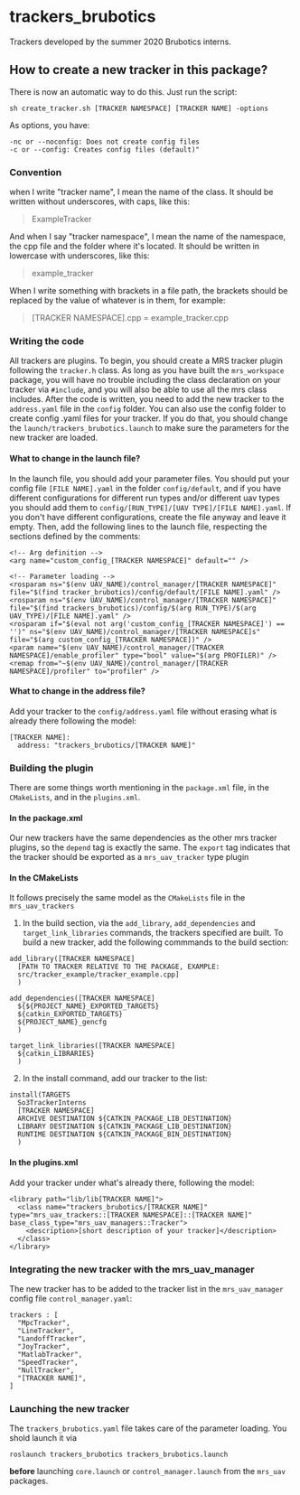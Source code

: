 # trackers_brubotics
Trackers developed by the summer 2020 Brubotics interns.

## How to create a new tracker in this package?
There is now an automatic way to do this. Just run the script:

```
sh create_tracker.sh [TRACKER NAMESPACE] [TRACKER NAME] -options
```
As options, you have:
```
-nc or --noconfig: Does not create config files
-c or --config: Creates config files (default)"
```

### Convention

when I write "tracker name", I mean the name of the class. It should be written without underscores, with caps, like this:
> ExampleTracker

And when I say "tracker namespace", I mean the name of the namespace, the cpp file and the folder where it's located. It should be written in lowercase with underscores, like this:
> example_tracker

When I write something with brackets in a file path, the brackets should be replaced by the value of whatever is in them, for example:
> [TRACKER NAMESPACE].cpp = example_tracker.cpp

### Writing the code
All trackers are plugins. To begin, you should create a MRS tracker plugin following the `tracker.h` class. As long as you have built the `mrs_workspace` package, you will have no trouble including the class declaration on your tracker via `#include`, and you will also be able to use all the mrs class includes. After the code is written, you need to add the new tracker to the `address.yaml` file in the `config` folder. You can also use the config folder to create config .yaml files for your tracker. If you do that, you should change the `launch/trackers_brubotics.launch` to make sure the parameters for the new tracker are loaded.

#### What to change in the launch file?

In the launch file, you should add your parameter files. You should put your config file `[FILE NAME].yaml` in the folder `config/default`, and if you have different configurations for different run types and/or different uav types you should add them to `config/[RUN_TYPE]/[UAV TYPE]/[FILE NAME].yaml`. If you don't have different configurations, create the file anyway and leave it empty. Then, add the following lines to the launch file, respecting the sections defined by the comments:
```
<!-- Arg definition -->
<arg name="custom_config_[TRACKER NAMESPACE]" default="" />

<!-- Parameter loading -->
<rosparam ns="$(env UAV_NAME)/control_manager/[TRACKER NAMESPACE]" file="$(find tracker_brubotics)/config/default/[FILE NAME].yaml" />
<rosparam ns="$(env UAV_NAME)/control_manager/[TRACKER NAMESPACE]" file="$(find trackers_brubotics)/config/$(arg RUN_TYPE)/$(arg UAV_TYPE)/[FILE NAME].yaml" />
<rosparam if="$(eval not arg('custom_config_[TRACKER NAMESPACE]') == '')" ns="$(env UAV_NAME)/control_manager/[TRACKER NAMESPACE]s" file="$(arg custom_config_[TRACKER NAMESPACE])" />
<param name="$(env UAV_NAME)/control_manager/[TRACKER NAMESPACE]/enable_profiler" type="bool" value="$(arg PROFILER)" />
<remap from="~$(env UAV_NAME)/control_manager/[TRACKER NAMESPACE]/profiler" to="profiler" />
```

#### What to change in the address file?

Add your tracker to the `config/address.yaml` file without erasing what is already there following the model:

```
[TRACKER NAME]:
  address: "trackers_brubotics/[TRACKER NAME]"
```

### Building the plugin

There are some things worth mentioning in the `package.xml` file, in the `CMakeLists`,  and in the `plugins.xml`.

#### In the package.xml
Our new trackers have the same dependencies as the other mrs tracker plugins, so the `depend` tag is exactly the same. The `export` tag indicates that the tracker should be exported as a `mrs_uav_tracker` type plugin

#### In the CMakeLists
It follows precisely the same model as the `CMakeLists` file in the ```mrs_uav_trackers```
1. In the build section, via the `add_library`, `add_dependencies` and `target_link_libraries` commands, the trackers specified are built. To build a new tracker, add the following commmands to the build section:

```
add_library([TRACKER NAMESPACE]
  [PATH TO TRACKER RELATIVE TO THE PACKAGE, EXAMPLE:
  src/tracker_example/tracker_example.cpp]
  )

add_dependencies([TRACKER NAMESPACE]
  ${${PROJECT_NAME}_EXPORTED_TARGETS}
  ${catkin_EXPORTED_TARGETS}
  ${PROJECT_NAME}_gencfg
  )

target_link_libraries([TRACKER NAMESPACE]
  ${catkin_LIBRARIES}
  )
```

2. In the install command, add our tracker to the list:
```
install(TARGETS
  So3TrackerInterns
  [TRACKER NAMESPACE]
  ARCHIVE DESTINATION ${CATKIN_PACKAGE_LIB_DESTINATION}
  LIBRARY DESTINATION ${CATKIN_PACKAGE_LIB_DESTINATION}
  RUNTIME DESTINATION ${CATKIN_PACKAGE_BIN_DESTINATION}
  )
```

#### In the plugins.xml
Add your tracker under what's already there, following the model:
```
<library path="lib/lib[TRACKER NAME]">
  <class name="trackers_brubotics/[TRACKER NAME]" type="mrs_uav_trackers::[TRACKER NAMESPACE]::[TRACKER NAME]" base_class_type="mrs_uav_managers::Tracker">
    <description>[short description of your tracker]</description>
  </class>
</library>
```


### Integrating the new tracker with the mrs_uav_manager

The new tracker has to be added to the tracker list in the `mrs_uav_manager` config file `control_manager.yaml`:

```
trackers : [
  "MpcTracker",
  "LineTracker",
  "LandoffTracker",
  "JoyTracker",
  "MatlabTracker",
  "SpeedTracker",
  "NullTracker",
  "[TRACKER NAME]",
]
```

### Launching the new tracker

The `trackers_brubotics.yaml` file takes care of the parameter loading. You shold launch it via
```
roslaunch trackers_brubotics trackers_brubotics.launch
```
**before** launching `core.launch` or `control_manager.launch` from the `mrs_uav` packages.
